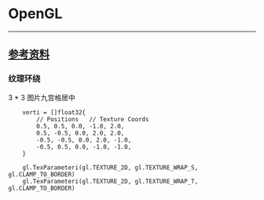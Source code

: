 # OpenGL

------
[参考资料](https://learnopengl-cn.readthedocs.io/zh/latest/01%20Getting%20started/06%20Textures/#_1)
------
### 纹理环绕
3 * 3 图片九宫格居中
```
	verti = []float32{
		// Positions   // Texture Coords
		0.5, 0.5, 0.0, -1.0, 2.0, 
		0.5, -0.5, 0.0, 2.0, 2.0, 
		-0.5, -0.5, 0.0, 2.0, -1.0, 
		-0.5, 0.5, 0.0, -1.0, -1.0, 
	}

	gl.TexParameteri(gl.TEXTURE_2D, gl.TEXTURE_WRAP_S, gl.CLAMP_TO_BORDER)
	gl.TexParameteri(gl.TEXTURE_2D, gl.TEXTURE_WRAP_T, gl.CLAMP_TO_BORDER)
```
